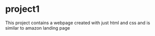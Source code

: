# project1
This project contains a webpage created with just html and css and is similar to amazon landing page

